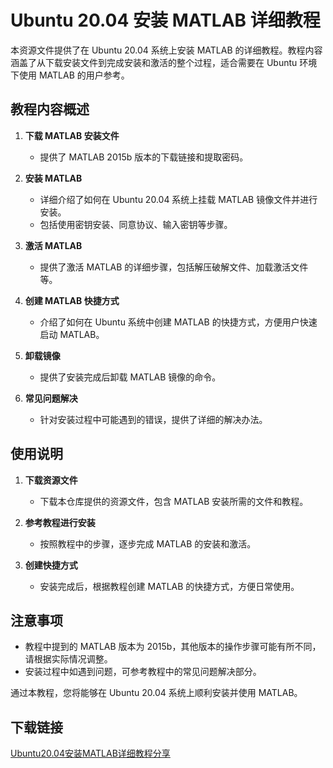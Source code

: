 # Ubuntu 20.04 安装 MATLAB 详细教程

本资源文件提供了在 Ubuntu 20.04 系统上安装 MATLAB 的详细教程。教程内容涵盖了从下载安装文件到完成安装和激活的整个过程，适合需要在 Ubuntu 环境下使用 MATLAB 的用户参考。

## 教程内容概述

1. **下载 MATLAB 安装文件**
   - 提供了 MATLAB 2015b 版本的下载链接和提取密码。

2. **安装 MATLAB**
   - 详细介绍了如何在 Ubuntu 20.04 系统上挂载 MATLAB 镜像文件并进行安装。
   - 包括使用密钥安装、同意协议、输入密钥等步骤。

3. **激活 MATLAB**
   - 提供了激活 MATLAB 的详细步骤，包括解压破解文件、加载激活文件等。

4. **创建 MATLAB 快捷方式**
   - 介绍了如何在 Ubuntu 系统中创建 MATLAB 的快捷方式，方便用户快速启动 MATLAB。

5. **卸载镜像**
   - 提供了安装完成后卸载 MATLAB 镜像的命令。

6. **常见问题解决**
   - 针对安装过程中可能遇到的错误，提供了详细的解决办法。

## 使用说明

1. **下载资源文件**
   - 下载本仓库提供的资源文件，包含 MATLAB 安装所需的文件和教程。

2. **参考教程进行安装**
   - 按照教程中的步骤，逐步完成 MATLAB 的安装和激活。

3. **创建快捷方式**
   - 安装完成后，根据教程创建 MATLAB 的快捷方式，方便日常使用。

## 注意事项

- 教程中提到的 MATLAB 版本为 2015b，其他版本的操作步骤可能有所不同，请根据实际情况调整。
- 安装过程中如遇到问题，可参考教程中的常见问题解决部分。

通过本教程，您将能够在 Ubuntu 20.04 系统上顺利安装并使用 MATLAB。

## 下载链接

[Ubuntu20.04安装MATLAB详细教程分享](https://pan.quark.cn/s/f92346abe045)
